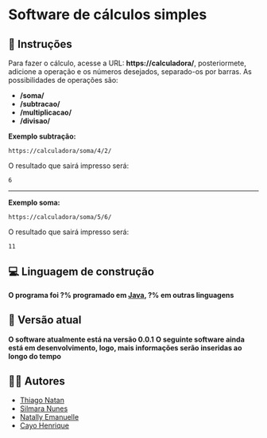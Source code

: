 # Software de cálculos simples

## 📜​ Instruções

Para fazer o cálculo, acesse a URL: **https://calculadora/**, posteriormete, adicione a operação e os números desejados, separado-os por barras.
As possibilidades de operações são:
* **/soma/**
* **/subtracao/**
* **/multiplicacao/**
* **/divisao/** 

**Exemplo subtração:**
```
https://calculadora/soma/4/2/
```
O resultado que sairá impresso será:
```
6
```
______________________________________
**Exemplo soma:**
```
https://calculadora/soma/5/6/
```
O resultado que sairá impresso será:
```
11
```

## 💻 Linguagem de construção

**O programa foi ?% programado em [Java](https://www.java.com/pt-BR/), ?% em outras linguagens**

## 🚩​ Versão atual

**O software atualmente está na versão 0.0.1**
**O seguinte software ainda está em desenvolvimento, logo, mais informações serão inseridas ao longo do tempo**

## 👨‍💻​ Autores 

* [Thiago Natan](https://github.com/oagarian/)
* [Silmara Nunes](https://github.com/sil008)
* [Natally Emanuelle](https://github.com/natally02/)
* [Cayo Henrique](https://github.com/cayohenrique250)
